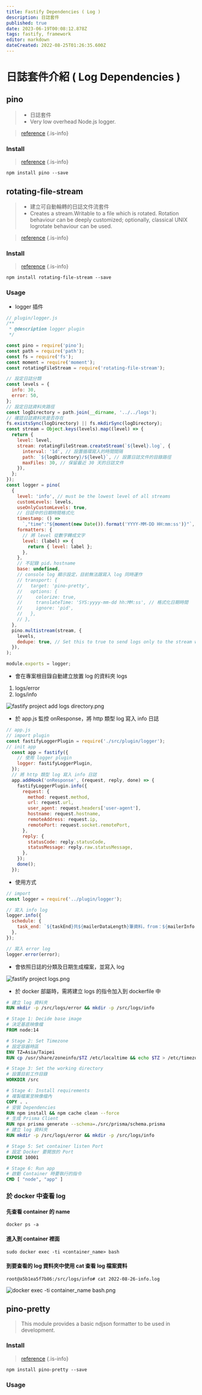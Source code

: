 ```yaml
---
title: Fastify Dependencies ( Log )
description: 日誌套件
published: true
date: 2023-06-19T00:08:12.878Z
tags: fastify, framework
editor: markdown
dateCreated: 2022-08-25T01:26:35.600Z
---
```


# 日誌套件介紹 ( Log Dependencies )
## pino
> - 日誌套件
> - Very low overhead Node.js logger.

> [reference](https://github.com/pinojs/pino)
{.is-info}
### Install
> [reference](https://www.npmjs.com/package/pino)
{.is-info}
```shell
npm install pino --save
```
## rotating-file-stream
> - 建立可自動輪轉的日誌文件流套件
> - Creates a stream.Writable to a file which is rotated. Rotation behaviour can be deeply customized; optionally, classical UNIX logrotate behaviour can be used.

> [reference](https://github.com/iccicci/rotating-file-stream)
{.is-info}
### Install
> [reference](https://www.npmjs.com/package/rotating-file-stream)
{.is-info}
```shell
npm install rotating-file-stream --save
```

### Usage

- logger 插件
```javascript
// plugin/logger.js
/**
 * @description logger plugin
 */

const pino = require('pino');
const path = require('path');
const fs = require('fs');
const moment = require('moment');
const rotatingFileStream = require('rotating-file-stream');

// 設定日誌分類
const levels = {
  info: 30,
  error: 50,
};
// 設定日誌資料夾路徑
const logDirectory = path.join(__dirname, '../../logs');
// 確認日誌資料夾是否存在
fs.existsSync(logDirectory) || fs.mkdirSync(logDirectory);
const stream = Object.keys(levels).map((level) => {
  return {
    level: level,
    stream: rotatingFileStream.createStream(`${level}.log`, {
      interval: '1d', // 設置循環寫入的時間間隔
      path: `${logDirectory}/${level}`, // 設置日誌文件的目錄路徑
      maxFiles: 30, // 保留最近 30 天的日誌文件
    }),
  };
});
const logger = pino(
  {
    level: 'info', // must be the lowest level of all streams
    customLevels: levels,
    useOnlyCustomLevels: true,
    // 日誌中的日期時間格式化
    timestamp: () =>
      `,"time":"${moment(new Date()).format('YYYY-MM-DD HH:mm:ss')}"`,
    formatters: {
      // 將 level 從數字轉成文字
      level: (label) => {
        return { level: label };
      },
    },
    // 不記錄 pid，hostname
    base: undefined,
    // console log 顯示設定，目前無法跟寫入 log 同時運作
    // transport: {
    //   target: 'pino-pretty',
    //   options: {
    //     colorize: true,
    //     translateTime: 'SYS:yyyy-mm-dd hh:MM:ss', // 格式化日期時間
    //     ignore: 'pid',
    //   },
    // },
  },
  pino.multistream(stream, {
    levels,
    dedupe: true, // Set this to true to send logs only to the stream with the higher level
  }),
);

module.exports = logger;
```

- 會在專案根目錄自動建立放置 log 的資料夾 logs 
1. logs/error
2. logs/info

![fastify project add logs directory.png](http://192.168.25.60:8000/files/file_storage/f7626d82.png)

- 於 app.js 監控 onResponse，將 http 類型 log 寫入 info 日誌

```javascript
// app.js
// import plugin
const fastifyLoggerPlugin = require('./src/plugin/logger');
// init app
  const app = fastify({
    // 使用 logger plugin
    logger: fastifyLoggerPlugin,    
  });
  // 將 http 類型 log 寫入 info 日誌
  app.addHook('onResponse', (request, reply, done) => {
    fastifyLoggerPlugin.info({
      request: {
        method: request.method,
        url: request.url,
        user_agent: request.headers['user-agent'],
        hostname: request.hostname,
        remoteAddress: request.ip,
        remotePort: request.socket.remotePort,
      },
      reply: {
        statusCode: reply.statusCode,
        statusMessage: reply.raw.statusMessage,
      },
    });
    done();
  });
```

- 使用方式

```javascript
// import
const logger = require('../plugin/logger');

// 寫入 info log
logger.info({
  schedule: {
    task_end: `${taskEnd}共${mailerDataLength}筆資料，from：${mailerInfo.from}`,
  },
});

// 寫入 error log
logger.error(error);
```

- 會依照日誌的分類及日期生成檔案，並寫入 log

![fastify project logs.png](http://192.168.25.60:8000/files/file_storage/6083c729.png)

- 於 docker 部屬時，需將建立 logs 的指令加入到 dockerfile 中

```dockerfile
# 建立 log 資料夾
RUN mkdir -p /src/logs/error && mkdir -p /src/logs/info
```

```dockerfile
# Stage 1: Decide base image
# 決定基底映像檔
FROM node:14

# Stage 2: Set Timezone
# 設定容器時區
ENV TZ=Asia/Taipei
RUN cp /usr/share/zoneinfo/$TZ /etc/localtime && echo $TZ > /etc/timezone

# Stage 3: Set the working directory
# 設置目前工作目錄
WORKDIR /src

# Stage 4: Install requirements
# 複製檔案至映像檔內
COPY . .
# 安裝 Dependencies
RUN npm install && npm cache clean --force
# 生成 Prisma Client
RUN npx prisma generate --schema=./src/prisma/schema.prisma
# 建立 log 資料夾
RUN mkdir -p /src/logs/error && mkdir -p /src/logs/info

# Stage 5: Set container listen Port
# 設定 Docker 要開放的 Port
EXPOSE 10001

# Stage 6: Run app
# 啟動 Container 時要執行的指令
CMD [ "node", "app" ]
```

### 於 docker 中查看 log
#### 先查看 container 的 name
```shell
docker ps -a
```
#### 進入到 container 裡面
```shell
sudo docker exec -ti <container_name> bash
```
#### 到要查看的 log 資料夾中使用 cat 查看 log 檔案資料
```shell
root@a5b1ea5f7b86:/src/logs/info# cat 2022-08-26-info.log
```

![docker exec -ti container_name bash.png](http://192.168.25.60:8000/files/file_storage/df2bb25e.png)

## pino-pretty
> This module provides a basic ndjson formatter to be used in development.

### Install
> [reference](https://www.npmjs.com/package/pino-pretty)
{.is-info}
```shell
npm install pino-pretty --save
```
### Usage








